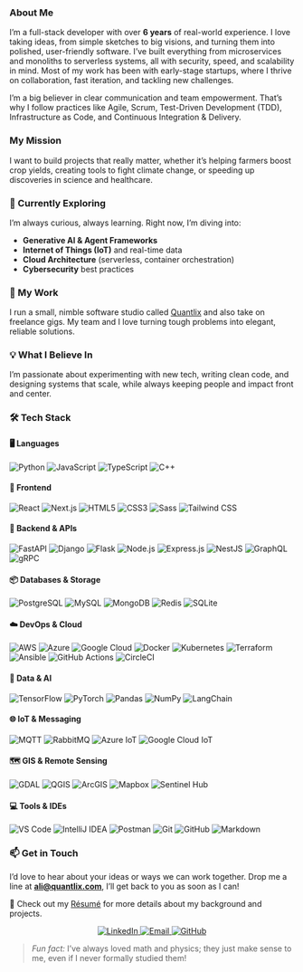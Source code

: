 ### About Me
I’m a full-stack developer with over **6 years** of real-world experience. I love taking ideas, from simple sketches to big visions, and turning them into polished, user-friendly software. I’ve built everything from microservices and monoliths to serverless systems, all with security, speed, and scalability in mind. Most of my work has been with early-stage startups, where I thrive on collaboration, fast iteration, and tackling new challenges.

I’m a big believer in clear communication and team empowerment. That’s why I follow practices like Agile, Scrum, Test-Driven Development (TDD), Infrastructure as Code, and Continuous Integration & Delivery.  

### My Mission
I want to build projects that really matter, whether it’s helping farmers boost crop yields, creating tools to fight climate change, or speeding up discoveries in science and healthcare.

### 🌱 Currently Exploring
I’m always curious, always learning. Right now, I’m diving into:
- **Generative AI & Agent Frameworks**  
- **Internet of Things (IoT)** and real-time data  
- **Cloud Architecture** (serverless, container orchestration)  
- **Cybersecurity** best practices  

### 💼 My Work
I run a small, nimble software studio called [Quantlix](https://www.quantlix.com) and also take on freelance gigs. My team and I love turning tough problems into elegant, reliable solutions.

### 💡 What I Believe In
I’m passionate about experimenting with new tech, writing clean code, and designing systems that scale, while always keeping people and impact front and center.

### 🛠 Tech Stack
#### 🖥️ Languages
![Python](https://img.shields.io/badge/-Python-3776AB?style=for-the-badge&logo=python)
![JavaScript](https://img.shields.io/badge/-JavaScript-F7DF1E?style=for-the-badge&logo=javascript)
![TypeScript](https://img.shields.io/badge/-TypeScript-3178C6?style=for-the-badge&logo=typescript)
![C++](https://img.shields.io/badge/-C++-00599C?style=for-the-badge&logo=c%2B%2B)

#### 🔧 Frontend
![React](https://img.shields.io/badge/-React-61DAFB?style=for-the-badge&logo=react)
![Next.js](https://img.shields.io/badge/-Next.js-000000?style=for-the-badge&logo=next.js)
![HTML5](https://img.shields.io/badge/-HTML5-E34F26?style=for-the-badge&logo=html5)
![CSS3](https://img.shields.io/badge/-CSS3-1572B6?style=for-the-badge&logo=css3)
![Sass](https://img.shields.io/badge/-Sass-CC6699?style=for-the-badge&logo=sass)
![Tailwind CSS](https://img.shields.io/badge/-Tailwind_CSS-06B6D4?style=for-the-badge&logo=tailwind-css)

#### 🚀 Backend & APIs
![FastAPI](https://img.shields.io/badge/-FastAPI-009688?style=for-the-badge&logo=fastapi)
![Django](https://img.shields.io/badge/-Django-092E20?style=for-the-badge&logo=django)
![Flask](https://img.shields.io/badge/-Flask-000000?style=for-the-badge&logo=flask)
![Node.js](https://img.shields.io/badge/-Node.js-339933?style=for-the-badge&logo=node.js)
![Express.js](https://img.shields.io/badge/-Express.js-000000?style=for-the-badge&logo=express)
![NestJS](https://img.shields.io/badge/-NestJS-E0234E?style=for-the-badge&logo=nestjs)
![GraphQL](https://img.shields.io/badge/-GraphQL-E10098?style=for-the-badge&logo=graphql)
![gRPC](https://img.shields.io/badge/-gRPC-5282B5?style=for-the-badge&logo=grpc)

#### 📦 Databases & Storage
![PostgreSQL](https://img.shields.io/badge/-PostgreSQL-316192?style=for-the-badge&logo=postgresql)
![MySQL](https://img.shields.io/badge/-MySQL-4479A1?style=for-the-badge&logo=mysql)
![MongoDB](https://img.shields.io/badge/-MongoDB-47A248?style=for-the-badge&logo=mongodb)
![Redis](https://img.shields.io/badge/-Redis-DC382D?style=for-the-badge&logo=redis)
![SQLite](https://img.shields.io/badge/-SQLite-003B57?style=for-the-badge&logo=sqlite)

#### ☁️ DevOps & Cloud
![AWS](https://img.shields.io/badge/-AWS-232F3E?style=for-the-badge&logo=amazon-aws)
![Azure](https://img.shields.io/badge/-Azure-0078D4?style=for-the-badge&logo=microsoft-azure)
![Google Cloud](https://img.shields.io/badge/-GCP-4285F4?style=for-the-badge&logo=google-cloud)
![Docker](https://img.shields.io/badge/-Docker-2496ED?style=for-the-badge&logo=docker)
![Kubernetes](https://img.shields.io/badge/-Kubernetes-326CE5?style=for-the-badge&logo=kubernetes)
![Terraform](https://img.shields.io/badge/-Terraform-623CE4?style=for-the-badge&logo=terraform)
![Ansible](https://img.shields.io/badge/-Ansible-EE0000?style=for-the-badge&logo=ansible)
![GitHub Actions](https://img.shields.io/badge/-GitHub_Actions-2088FF?style=for-the-badge&logo=github-actions)
![CircleCI](https://img.shields.io/badge/-CircleCI-343434?style=for-the-badge&logo=circleci)

#### 🤖 Data & AI
![TensorFlow](https://img.shields.io/badge/-TensorFlow-FF6F00?style=for-the-badge&logo=tensorflow)
![PyTorch](https://img.shields.io/badge/-PyTorch-EE4C2C?style=for-the-badge&logo=pytorch)
![Pandas](https://img.shields.io/badge/-Pandas-150458?style=for-the-badge&logo=pandas)
![NumPy](https://img.shields.io/badge/-NumPy-013243?style=for-the-badge&logo=numpy)
![LangChain](https://img.shields.io/badge/-LangChain-000000?style=for-the-badge)

#### 🌐 IoT & Messaging
![MQTT](https://img.shields.io/badge/-MQTT-3776AB?style=for-the-badge&logo=mqtt)
![RabbitMQ](https://img.shields.io/badge/-RabbitMQ-FF6600?style=for-the-badge&logo=rabbitmq)
![Azure IoT](https://img.shields.io/badge/-Azure_IoT-0089D6?style=for-the-badge&logo=microsoft-azure)
![Google Cloud IoT](https://img.shields.io/badge/-GCP_IoT-4285F4?style=for-the-badge&logo=google-cloud)

#### 🗺️ GIS & Remote Sensing
![GDAL](https://img.shields.io/badge/-GDAL-4B824E?style=for-the-badge&logo=gis)
![QGIS](https://img.shields.io/badge/-QGIS-589632?style=for-the-badge&logo=qgis)
![ArcGIS](https://img.shields.io/badge/-ArcGIS-0079C1?style=for-the-badge&logo=esri)
![Mapbox](https://img.shields.io/badge/-Mapbox-000000?style=for-the-badge&logo=mapbox)
![Sentinel Hub](https://img.shields.io/badge/-Sentinel_Hub-1F7ED0?style=for-the-badge&logo=liferay)

#### 💻 Tools & IDEs
![VS Code](https://img.shields.io/badge/-VS%20Code-007ACC?style=for-the-badge&logo=visual-studio-code)
![IntelliJ IDEA](https://img.shields.io/badge/-IntelliJ_IDEA-000000?style=for-the-badge&logo=intellij-idea)
![Postman](https://img.shields.io/badge/-Postman-FF6C37?style=for-the-badge&logo=postman)
![Git](https://img.shields.io/badge/-Git-F05032?style=for-the-badge&logo=git)
![GitHub](https://img.shields.io/badge/-GitHub-181717?style=for-the-badge&logo=github)
![Markdown](https://img.shields.io/badge/-Markdown-000000?style=for-the-badge&logo=markdown)



### 📫 Get in Touch
I’d love to hear about your ideas or ways we can work together. Drop me a line at **ali@quantlix.com**, I’ll get back to you as soon as I can!

📄 Check out my [Résumé](#) for more details about my background and projects.

<p align="center">
  <a href="https://www.linkedin.com/in/AliMuhammadOfficial">
    <img src="https://img.shields.io/badge/LinkedIn-0A66C2?style=for-the-badge&logo=linkedin&logoColor=white" alt="LinkedIn">
  </a>
  <a href="mailto:ali@quantlix.com">
    <img src="https://img.shields.io/badge/Email-D14836?style=for-the-badge&logo=gmail&logoColor=white" alt="Email">
  </a>
  <a href="https://github.com/AliMuhammadOfficial">
    <img src="https://img.shields.io/badge/GitHub-181717?style=for-the-badge&logo=github&logoColor=white" alt="GitHub">
  </a>
</p>

> *Fun fact:* I’ve always loved math and physics; they just make sense to me, even if I never formally studied them!
